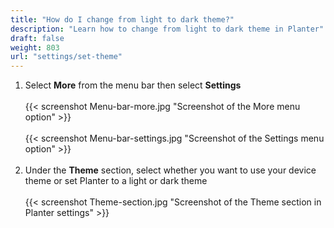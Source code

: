```yaml
---
title: "How do I change from light to dark theme?"
description: "Learn how to change from light to dark theme in Planter"
draft: false
weight: 803
url: "settings/set-theme"
---
```


1. Select **More** from the menu bar then select **Settings**<br /><br />
{{< screenshot Menu-bar-more.jpg "Screenshot of the More menu option" >}}<br /><br />
{{< screenshot Menu-bar-settings.jpg "Screenshot of the Settings menu option" >}}<br /><br />
2. Under the **Theme** section, select whether you want to use your device theme or set Planter to a light or dark theme<br /><br />
{{< screenshot Theme-section.jpg "Screenshot of the Theme section in Planter settings" >}}
